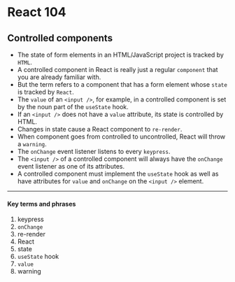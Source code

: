 # React 104
## Controlled components

- The state of form elements in an HTML/JavaScript project is tracked by `HTML`.
- A controlled component in React is really just a regular `component` that you are already familiar with.
- But the term refers to a component that has a form element whose `state` is tracked by `React`.
- The `value` of an `<input />`, for example, in a controlled component is set by the noun part of the `useState` hook.
- If an `<input />` does not have a `value` attribute, its state is controlled by HTML.
- Changes in state cause a React component to `re-render`.
- When component goes from controlled to uncontrolled, React will throw a `warning`.
- The `onChange` event listener listens to every `keypress`.
- The `<input />` of a controlled component will always have the `onChange` event listener as one of its attributes.
- A controlled component must implement the `useState` hook as well as have attributes for `value` and `onChange` on the `<input />` element.

---

#### Key terms and phrases
1. keypress
1. `onChange`
1. re-render
1. React
1. state
1. `useState` hook
1. `value`
1. warning

